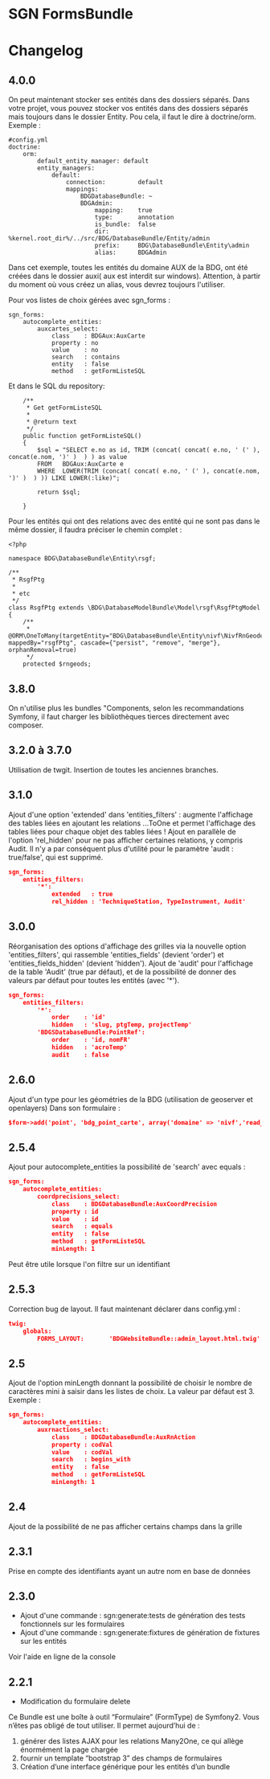# SGN FormsBundle

# Changelog
## 4.0.0
On peut maintenant stocker ses entités dans des dossiers séparés.
Dans votre projet, vous pouvez stocker vos entités dans des dossiers séparés mais toujours dans le dossier Entity.
Pou cela, il faut le dire à doctrine/orm.
Exemple :
```
#config.yml
doctrine:
    orm:
        default_entity_manager: default
        entity_managers:
            default:
                connection:         default
                mappings:
                    BDGDatabaseBundle: ~
                    BDGAdmin:
                        mapping:    true
                        type:       annotation
                        is_bundle:  false
                        dir:        %kernel.root_dir%/../src/BDG/DatabaseBundle/Entity/admin
                        prefix:     BDG\DatabaseBundle\Entity\admin
                        alias:      BDGAdmin

```
Dans cet exemple, toutes les entités du domaine AUX de la BDG, ont été créées dans le dossier auxi( aux est interdit sur windows).
Attention, à partir du moment où vous créez un alias, vous devrez toujours l'utiliser.

Pour vos listes de choix gérées avec sgn_forms :
```
sgn_forms:
    autocomplete_entities:
        auxcartes_select:
            class    : BDGAux:AuxCarte
            property : no
            value    : no
            search   : contains
            entity   : false
            method   : getFormListeSQL
```
Et dans le SQL du repository:
```
    /**
     * Get getFormListeSQL
     *
     * @return text
     */
    public function getFormListeSQL()
    {
        $sql = "SELECT e.no as id, TRIM (concat( concat( e.no, ' (' ), concat(e.nom, ')' )  ) ) as value
        FROM   BDGAux:AuxCarte e
        WHERE  LOWER(TRIM (concat( concat( e.no, ' (' ), concat(e.nom, ')' )  ) )) LIKE LOWER(:like)";

        return $sql;

    }
```
Pour les entités qui ont des relations avec des entité qui ne sont pas dans le même dossier, il faudra préciser le chemin complet :
```
<?php

namespace BDG\DatabaseBundle\Entity\rsgf;

/**
 * RsgfPtg
 *
 * etc
 */
class RsgfPtg extends \BDG\DatabaseModelBundle\Model\rsgf\RsgfPtgModel
{
    /**
     * @ORM\OneToMany(targetEntity="BDG\DatabaseBundle\Entity\nivf\NivfRnGeodesique", mappedBy="rsgfPtg", cascade={"persist", "remove", "merge"}, orphanRemoval=true)
     */
    protected $rngeods;

```

## 3.8.0
On n'utilise plus les bundles "Components, selon les recommandations Symfony, il faut charger les bibliothèques tierces directement avec composer.

## 3.2.0 à 3.7.0
Utilisation de twgit. Insertion de toutes les anciennes branches.

## 3.1.0
Ajout d'une option 'extended' dans 'entities_filters' : augmente l'affichage des tables liées en ajoutant les relations ...ToOne et permet l'affichage des tables liées pour chaque objet des tables liées !
Ajout en parallèle de l'option 'rel_hidden' pour ne pas afficher certaines relations, y compris Audit. Il n'y a par conséquent plus d'utilité pour le paramètre 'audit : true/false', qui est supprimé.

```json
sgn_forms:
    entities_filters:
        '*':
            extended   : true
            rel_hidden : 'TechniqueStation, TypeInstrument, Audit'
```

## 3.0.0
Réorganisation des options d'affichage des grilles via la nouvelle option 'entities_filters', qui rassemble 'entities_fields' (devient 'order') et 'entities_fields_hidden' (devient 'hidden'). Ajout de 'audit' pour l'affichage de la table 'Audit' (true par défaut), et de la possibilité de donner des valeurs par défaut pour toutes les entités (avec '*').

```json
sgn_forms:
    entities_filters:
        '*':
            order    : 'id'
            hidden   : 'slug, ptgTemp, projectTemp'
        'BDGSDatabaseBundle:PointRef':
            order    : 'id, nomFR'
            hidden   : 'acroTemp'
            audit    : false
```

## 2.6.0
Ajout d'un type pour les géométries de la BDG (utilisation de geoserver et openlayers)
Dans son formulaire :

```json
$form->add('point', 'bdg_point_carte', array('domaine' => 'nivf','read_only' => true, 'label' => 'nivrn.point.label'));
```

## 2.5.4
Ajout pour autocomplete_entities la possibilité de 'search' avec equals :

```json
sgn_forms:
    autocomplete_entities:
        coordprecisions_select:
            class    : BDGDatabaseBundle:AuxCoordPrecision
            property : id
            value    : id
            search   : equals
            entity   : false
            method   : getFormListeSQL
            minLength: 1
```
Peut être utile lorsque l'on filtre sur un identifiant


## 2.5.3
Correction bug de layout.
Il faut maintenant  déclarer dans config.yml :

```json
twig:
    globals:
        FORMS_LAYOUT:       'BDGWebsiteBundle::admin_layout.html.twig'
```

## 2.5
Ajout de l'option minLength donnant la possibilité de choisir le nombre de caractères mini à saisir dans les listes de choix. La valeur par défaut est 3.
Exemple :

```json
sgn_forms:
    autocomplete_entities:
        auxrnactions_select:
            class    : BDGDatabaseBundle:AuxRnAction
            property : codVal
            value    : codVal
            search   : begins_with
            entity   : false
            method   : getFormListeSQL
            minLength: 1
```

## 2.4
Ajout de la possibilité de ne pas afficher certains champs dans la grille
## 2.3.1
Prise en compte des identifiants ayant un autre nom en base de données

## 2.3.0
- Ajout d'une commande : sgn:generate:tests  de génération des tests fonctionnels sur les formulaires
- Ajout d'une commande : sgn:generate:fixtures de génération de fixtures sur les entités

Voir l'aide en ligne de la console

## 2.2.1
- Modification du formulaire delete

Ce Bundle est une boîte à outil “Formulaire” (FormType) de Symfony2.
Vous n’êtes pas obligé de tout utiliser.
Il permet aujourd’hui de :

1. générer des listes AJAX pour les relations Many2One, ce qui allège énormément la page chargée
2. fournir un template “bootstrap 3” des champs de formulaires
3. Création d’une interface générique pour les entités d’un bundle


